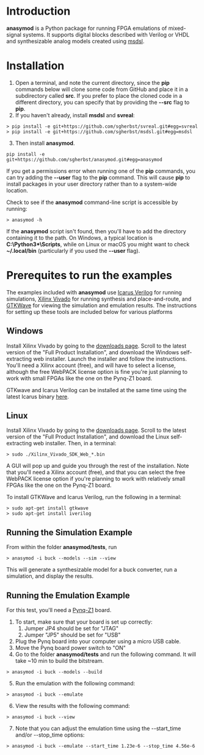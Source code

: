# Introduction

**anasymod** is a Python package for running FPGA emulations of mixed-signal systems.  It supports digital blocks described with Verilog or VHDL and synthesizable analog models created using [msdsl](https://github.com/sgherbst/msdsl).

# Installation

1. Open a terminal, and note the current directory, since the **pip** commands below will clone some code from GitHub and place it in a subdirectory called **src**.  If you prefer to place the cloned code in a different directory, you can specify that by providing the **--src** flag to **pip**.
2. If you haven't already, install **msdsl** and **svreal**:
```shell
> pip install -e git+https://github.com/sgherbst/svreal.git#egg=svreal
> pip install -e git+https://github.com/sgherbst/msdsl.git#egg=msdsl
```
3. Then install **anasymod**.
```shell
pip install -e git+https://github.com/sgherbst/anasymod.git#egg=anasymod
```

If you get a permissions error when running one of the **pip** commands, you can try adding the **--user** flag to the **pip** command.  This will cause **pip** to install packages in your user directory rather than to a system-wide location.

Check to see if the **anasymod** command-line script is accessible by running:
```shell
> anasymod -h
```

If the **anasymod** script isn't found, then you'll have to add the directory containing it to the path.  On Windows, a typical location is **C:\\Python3\*\\Scripts**, while on Linux or macOS you might want to check **~/.local/bin** (particularly if you used the **--user** flag).

# Prerequites to run the examples

The examples included with **anasymod** use [Icarus Verilog](http://iverilog.icarus.com) for running simulations, [Xilinx Vivado](https://www.xilinx.com/products/design-tools/vivado.html) for running synthesis and place-and-route, and [GTKWave](http://gtkwave.sourceforge.net) for viewing the simulation and emulation results.  The instructions for setting up these tools are included below for various platforms

## Windows

Install Xilinx Vivado by going to the [downloads page](https://www.xilinx.com/support/download.html).  Scroll to the latest version of the "Full Product Installation", and download the Windows self-extracting web installer.  Launch the installer and follow the instructions.  You'll need a Xilinx account (free), and will have to select a license, although the free WebPACK license option is fine you're just planning to work with small FPGAs like the one on the Pynq-Z1 board.

GTKwave and Icarus Verilog can be installed at the same time using the latest Icarus binary [here](http://bleyer.org/icarus/).

## Linux

Install Xilinx Vivado by going to the [downloads page](https://www.xilinx.com/support/download.html).  Scroll to the latest version of the "Full Product Installation", and download the Linux self-extracting web installer.  Then, in a terminal:

```shell
> sudo ./Xilinx_Vivado_SDK_Web_*.bin
```

A GUI will pop up and guide you through the rest of the installation.  Note that you'll need a Xilinx account (free), and that you can select the free WebPACK license option if you're planning to work with relatively small FPGAs like the one on the Pynq-Z1 board.

To install GTKWave and Icarus Verilog, run the following in a terminal:
```shell
> sudo apt-get install gtkwave
> sudo apt-get install iverilog
```

## Running the Simulation Example

From within the folder **anasymod/tests**, run

```shell
> anasymod -i buck --models --sim --view
```

This will generate a synthesizable model for a buck converter, run a simulation, and display the results.

## Running the Emulation Example

For this test, you'll need a [Pynq-Z1](https://store.digilentinc.com/pynq-z1-python-productivity-for-zynq-7000-arm-fpga-soc/) board.

1. To start, make sure that your board is set up correctly:
    1. Jumper JP4 should be set for "JTAG"
    2. Jumper "JP5" should be set for "USB"
2. Plug the Pynq board into your computer using a micro USB cable.
3. Move the Pynq board power switch to "ON"
4. Go to the folder **anasymod/tests** and run the following command.  It will take ~10 min to build the bitstream.
```shell
> anasymod -i buck --models --build
```
5. Run the emulation with the following command:
```shell
> anasymod -i buck --emulate
```
6. View the results with the following command:
```shell
> anasymod -i buck --view
```
7. Note that you can adjust the emulation time using the --start_time and/or --stop_time options:
```shell
> anasymod -i buck --emulate --start_time 1.23e-6 --stop_time 4.56e-6
```
